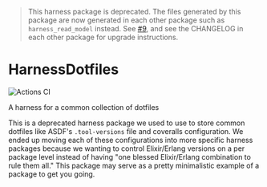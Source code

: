 > This harness package is deprecated. The files generated by this package are
> now generated in each other package such as `harness_read_model` instead.
> See [#9](https://github.com/NFIBrokerage/harness_dotfiles/issues/9), and see
> the CHANGELOG in each other package for upgrade instructions.

# HarnessDotfiles

![Actions CI](https://github.com/NFIBrokerage/harness_dotfiles/workflows/Actions%20CI/badge.svg)

A harness for a common collection of dotfiles

This is a deprecated harness package we used to use to store common dotfiles
like ASDF's `.tool-versions` file and coveralls configuration. We ended up
moving each of these configurations into more specific harness packages because
we wanting to control Elixir/Erlang versions on a per package level instead of
having "one blessed Elixir/Erlang combination to rule them all." This package
may serve as a pretty minimalistic example of a package to get you going.
